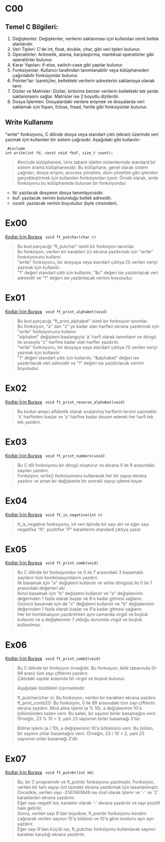 # C00

<h2> Temel C Bilgileri: </h2>

<ol>
  <li>Değişkenler: Değişkenler, verilerin saklanması için kullanılan isimli bellek alanlarıdır.</li>
  <li>Veri Tipleri: C'de int, float, double, char, gibi veri tipleri bulunur.</li>
  <li>Operatörler: Aritmetik, atama, karşılaştırma, mantıksal operatörler gibi operatörler bulunur.</li>
  <li>Karar Yapıları: if-else, switch-case gibi yapılar bulunur.</li>
  <li>Fonksiyonlar: Kullanıcı tarafından tanımlanabilir veya kütüphaneden çağırılabilir fonksiyonlar bulunur.</li>
  <li>Pointer'lar: İşaretçiler, bellekteki verilerin adreslerini saklamaya olanak tanır.</li>
  <li>Diziler ve Matrisler: Diziler, birbirine benzer verilerin bellekteki tek yerde saklanmasını sağlar. Matrisler ise 2 boyutlu dizilerdir.</li>
  <li>Dosya İşlemleri: Dosyalardaki verilere erişmek ve dosyalarda veri saklamak için fopen, fclose, fread, fwrite gibi fonksiyonlar bulunur.</li>
</ol>

<h2> Write Kullanımı </h2> 

"write" fonksiyonu, C dilinde dosya veya standart çıktı (ekran) üzerinde veri yazmak için kullanılan bir sistem çağrısıdır. Aşağıdaki gibi kullanılır:
  <pre>
<code> #include <unistd.h> 
int write(int fd, const void *buf, size_t count); </code>
</pre>

<blockquote> #include <unistd.h> kütüphanesi, Unix tabanlı işletim sistemlerinde standard bir sistem arama kütüphanesidir. Bu kütüphane, genel olarak sistem çağrıları, dosya erişimi, process yönetimi, dizin yönetimi gibi işlemleri gerçekleştirmek için kullanılan fonksiyonları içerir. Örnek olarak, write fonksiyonu bu kütüphanede bulunan bir fonksiyondur. </blockquote>
  
<ul style="list-style-type:circle;">
  <li>fd: yazılacak dosyanın dosya tanımlayıcısıdır.</li>
  <li>buf: yazılacak verinin bulunduğu bellek adresidir.</li>
  <li>count: yazılacak verinin boyutudur (byte cinsinden).</li>
</ul> 

<h1>Ex00</h1>
<a href="https://github.com/meteulken/42-piscine/blob/main/C00/ex00/ft_putchar.c"> Kodlar İçin Buraya</a>
<code> void	ft_putchar(char c) </code>
<blockquote> Bu kod parçacığı "ft_putchar" isimli bir fonksiyon tanımlar. <br> Bu fonksiyon, verilen bir karakteri (c) ekrana yazdırmak için "write" fonksiyonunu kullanır.<br> "write" fonksiyonu, bir dosyaya veya standart çıktıya (1) verilen veriyi yazmak için kullanılır. <br> "1" değeri standart çıktı için kullanılır, "&c" değeri ise yazdırılacak veri adresidir ve "1" değeri ise yazdırılacak verinin boyutudur.</blockquote>

<h1>Ex01</h1>
<a href="https://github.com/meteulken/42-piscine/blob/main/C00/ex01/ft_print_alphabet.c"> Kodlar İçin Buraya</a>
<code> void	ft_print_alphabet(void) </code>
<blockquote> Bu kod parçacığı "ft_print_alphabet" isimli bir fonksiyon tanımlar. <br> Bu fonksiyon, "a" dan "z" ye kadar olan harfleri ekrana yazdırmak için "write" fonksiyonunu kullanır. <br> "alphabet" değişkeni başlangıçta 'a' harfi olarak tanımlanır ve döngü ile sırasıyla "z" harfine kadar olan harfler yazdırılır. <br> "write" fonksiyonu, bir dosyaya veya standart çıktıya (1) verilen veriyi yazmak için kullanılır. <br> "1" değeri standart çıktı için kullanılır, "&alphabet" değeri ise yazdırılacak veri adresidir ve "1" değeri ise yazdırılacak verinin boyutudur.</blockquote>

<h1>Ex02</h1>
<a href="https://github.com/meteulken/42-piscine/blob/main/C00/ex02/ft_print_reverse_alphabet.c"> Kodlar İçin Buraya</a>
<code> void	ft_print_reverse_alphabet(void) </code>
<blockquote> Bu kodun amacı alfabetik olarak sıralanmış harflerin tersini yazmaktır. 'z' harfinden başlar ve 'a' harfine kadar devam ederek her harfi tek tek yazdırır.</blockquote>

<h1>Ex03</h1>
<a href="https://github.com/meteulken/42-piscine/blob/main/C00/ex03/ft_print_numbers.c"> Kodlar İçin Buraya</a>
<code> void	ft_print_numbers(void) </code>
<blockquote> Bu C dili fonksiyonu bir döngü oluşturur ve ekrana 0 ile 9 arasındaki sayıları yazdırır. <br> Fonksiyon, write() fonksiyonunu kullanarak her bir sayıyı ekrana yazdırır ve artan bir değişkenle bir sonraki sayıyı işleme koyar.
</blockquote> 

<h1>Ex04</h1>
<a href="https://github.com/meteulken/42-piscine/blob/main/C00/ex04/ft_is_negative.c"> Kodlar İçin Buraya</a>
<code> void	ft_is_negative(int n) </code>
<blockquote> ft_is_negative fonksiyonu, int veri tipinde bir sayı alır ve eğer sayı negatifse "N", pozitifse "P" karakterini standard çıktıya yazar.  </blockquote> 

<h1>Ex05</h1>
<a href="https://github.com/meteulken/42-piscine/blob/main/C00/ex05/ft_print_comb.c"> Kodlar İçin Buraya</a>
<code> void	ft_print_comb(void) </code>
<blockquote> Bu C dilinde bir fonksiyondur ve 0 ile 7 arasındaki 3 basamaklı sayıların tüm kombinasyonlarını yazdırır. <br> İlk basamak için "a" değişkeni kullanılır ve while döngüsü ile 0 ile 7 arasındaki değerleri alır. <br> İkinci basamak için "b" değişkeni kullanılır ve "a" değişkeninin değerinden 1 fazla olarak başlar ve 8'e kadar gitmesi sağlanır. <br> Üçüncü basamak için de "c" değişkeni kullanılır ve "b" değişkeninin değerinden 1 fazla olarak başlar ve 9'a kadar gitmesi sağlanır. <br> Her bir kombinasyon yazdırılırken aynı zamanda virgül ve boşluk kullanılır ve a değişkeninin 7 olduğu durumda virgül ve boşluk kullanılmaz. </blockquote> 

<h1>Ex06</h1>
<a href="https://github.com/meteulken/42-piscine/blob/main/C00/ex06/ft_print_comb2.c"> Kodlar İçin Buraya</a>
<code> void	ft_print_comb2(void) </code>
<blockquote> Bu C dilinde bir fonksiyon örneğidir. Bu fonksiyon, ikilik tabanında (0-99 arası) tüm sayı çiftlerini yazdırır. <br> Çıktıdaki sayılar arasında bir virgül ve boşluk bulunur.

Aşağıdaki özellikleri içermektedir:

ft_putchar(char c): Bu fonksiyon, verilen bir karakteri ekrana yazdırır.
ft_print_comb2(): Bu fonksiyon, 0 ile 99 arasındaki tüm sayı çiftlerini ekrana yazdırır.
Mod alma işlemi (a % 10), a değişkeninin 10'a bölümünden kalanı verir. Bu kalan, bir sayının birler basamağını verir. <br> Örneğin, 23 % 10 = 3, yani 23 sayısının birler basamağı 3'tür.

Bölme işlemi (a / 10), a değişkeninin 10'a bölümünü verir. Bu bölüm, bir sayının onlar basamağını verir. Örneğin, 23 / 10 = 2, yani 23 sayısının onlar basamağı 2'dir.
</blockquote> 

<h1>Ex07</h1>
<a href="https://github.com/meteulken/42-piscine/blob/main/C00/ex07/ft_putnbr.c"> Kodlar İçin Buraya</a>
<code> void	ft_putnbr(int nb) </code>
<blockquote> Bu, bir C programıdır ve ft_putnbr fonksiyonu yazılmıştır. Fonksiyon, verilen bir tam sayıyı (int tipinde) ekrana yazdırmak için tasarlanmıştır. Öncelikle, verilen sayı -2147483648 ise özel olarak işlenir ve '-' ve '2' karakterleri ekrana yazdırılır. <br> Eğer sayı negatif ise, karakter olarak '-' ekrana yazdırılır ve sayı pozitif hale getirilir. <br> Sonra, verilen sayı 9'dan büyükse, ft_putnbr fonksiyonu kendini çağırarak verilen sayının 10'a bölümü ve 10'a göre modunu ayrı ayrı yazdırır. <br> Eğer sayı 9'dan küçük ise, ft_putchar fonksiyonu kullanılarak sayının karakter karşılığı ekrana yazdırılır. </blockquote> 

